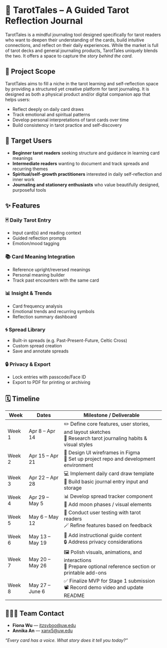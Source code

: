 # 🌙 TarotTales – A Guided Tarot Reflection Journal

TarotTales is a mindful journaling tool designed specifically for tarot readers who want to deepen their understanding of the cards, build intuitive connections, and reflect on their daily experiences. While the market is full of tarot decks and general journaling products, TarotTales uniquely blends the two. It offers a space to capture the _story behind the card_.

## 📌 Project Scope

TarotTales aims to fill a niche in the tarot learning and self-reflection space by providing a structured yet creative platform for tarot journaling. It is designed as both a physical product and/or digital companion app that helps users:

- Reflect deeply on daily card draws
- Track emotional and spiritual patterns
- Develop personal interpretations of tarot cards over time
- Build consistency in tarot practice and self-discovery

## 🎯 Target Users

- **Beginner tarot readers** seeking structure and guidance in learning card meanings
- **Intermediate readers** wanting to document and track spreads and recurring themes
- **Spiritual/self-growth practitioners** interested in daily self-reflection and inner work
- **Journaling and stationery enthusiasts** who value beautifully designed, purposeful tools

## ✨ Features

### 🃏 Daily Tarot Entry

- Input card(s) and reading context
- Guided reflection prompts
- Emotion/mood tagging

### 📚 Card Meaning Integration

- Reference upright/reversed meanings
- Personal meaning builder
- Track past encounters with the same card

### 📊 Insight & Trends

- Card frequency analysis
- Emotional trends and recurring symbols
- Reflection summary dashboard

### 🌀 Spread Library

- Built-in spreads (e.g. Past-Present-Future, Celtic Cross)
- Custom spread creation
- Save and annotate spreads

### 🔒 Privacy & Export

- Lock entries with passcode/Face ID
- Export to PDF for printing or archiving

## 🗓 Timeline

| **Week** | **Dates**       | **Milestone / Deliverable**                                                                                        |
| -------- | --------------- | ------------------------------------------------------------------------------------------------------------------ |
| Week 1   | Apr 8 – Apr 14  | ✏️ Define core features, user stories, and layout sketches <br>🧠 Research tarot journaling habits & visual styles |
| Week 2   | Apr 15 – Apr 21 | 🎨 Design UI wireframes in Figma <br>🔧 Set up project repo and development environment                            |
| Week 3   | Apr 22 – Apr 28 | 💻 Implement daily card draw template <br>📝 Build basic journal entry input and storage                           |
| Week 4   | Apr 29 – May 5  | 📊 Develop spread tracker component <br>🌙 Add moon phases / visual elements                                       |
| Week 5   | May 6 – May 12  | 🧪 Conduct user testing with tarot readers <br>🪄 Refine features based on feedback                                |
| Week 6   | May 13 – May 19 | 📁 Add instructional guide content <br>🔒 Address privacy considerations                                           |
| Week 7   | May 20 – May 26 | 🖼️ Polish visuals, animations, and interactions <br>🧩 Prepare optional reference section or printable add-ons     |
| Week 8   | May 27 – June 6 | ✅ Finalize MVP for Stage 1 submission <br>📽️ Record demo video and update README                                  |

## 🧑‍🤝‍🧑 Team Contact

- **Fiona Wu** — itzsyboo@uw.edu
- **Annika An** — xanx5@uw.edu

_“Every card has a voice. What story does it tell you today?”_
